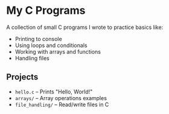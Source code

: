 # My C Programs

A collection of small C programs I wrote to practice basics like:
- Printing to console
- Using loops and conditionals
- Working with arrays and functions
- Handling files

## Projects
- `hello.c` – Prints "Hello, World!"
- `arrays/` – Array operations examples
- `file_handling/` – Read/write files in C
